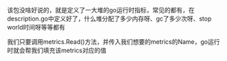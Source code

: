 ​	该包没啥好说的，就是定义了一大堆的go运行时指标，常见的都有，在description.go中定义好了，什么堆分配了多少内存呀、gc了多少次呀、stop world时间呀等等都有

​	我们只要调用metrics.Read()方法，并传入我们想要的metrics的Name，go运行时就会帮我们填充该metrics对应的值

